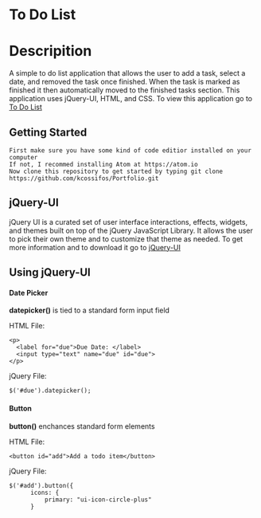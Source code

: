 # To Do List

# Descripition
A simple to do list application that allows the user to add a task, select a date, and removed the task once finished. When the task is marked as finished it then automatically moved to the finished tasks section. This application uses jQuery-UI, HTML, and CSS. To view this application go to [To Do List](https://kcossifos.github.io/jQuery/ToDo/index.html)

## Getting Started
```
First make sure you have some kind of code editior installed on your computer
If not, I recommed installing Atom at https://atom.io
Now clone this repository to get started by typing git clone https://github.com/kcossifos/Portfolio.git

```

## jQuery-UI
jQuery UI is a curated set of user interface interactions, effects, widgets, and themes built on top of the jQuery JavaScript Library. It allows the user to pick their own theme and to customize that theme as needed. To get more information and to download it go to [jQuery-UI](https://jqueryui.com)



## Using jQuery-UI

#### Date Picker

**datepicker()** is tied to a standard form input field  

HTML File:
```
<p>
  <label for="due">Due Date: </label>
  <input type="text" name="due" id="due">
</p>
```                

jQuery File:
```
$('#due').datepicker();

```

#### Button
**button()** enchances standard form elements

HTML File:
```
<button id="add">Add a todo item</button>
```

jQuery File:
```
$('#add').button({
      icons: {
          primary: "ui-icon-circle-plus"
      }
```


